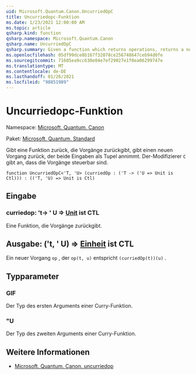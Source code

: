 ```yaml
---
uid: Microsoft.Quantum.Canon.UncurriedOpC
title: Uncurriedopc-Funktion
ms.date: 1/23/2021 12:00:00 AM
ms.topic: article
qsharp.kind: function
qsharp.namespace: Microsoft.Quantum.Canon
qsharp.name: UncurriedOpC
qsharp.summary: Given a function which returns operations, returns a new operation which takes both inputs as a tuple. The modifier `C` indicates that the operations are controllable.
ms.openlocfilehash: 05df99dce8b167f32078ce256748647ceb94d0fe
ms.sourcegitcommit: 71605ea9cc630e84e7ef29027e1f0ea06299747e
ms.translationtype: MT
ms.contentlocale: de-DE
ms.lasthandoff: 01/26/2021
ms.locfileid: "98851989"
---
```

# <a name="uncurriedopc-function"></a>Uncurriedopc-Funktion

Namespace: [Microsoft. Quantum. Canon](xref:Microsoft.Quantum.Canon)

Paket: [Microsoft. Quantum. Standard](https://nuget.org/packages/Microsoft.Quantum.Standard)


Gibt eine Funktion zurück, die Vorgänge zurückgibt, gibt einen neuen Vorgang zurück, der beide Eingaben als Tupel annimmt.
Der-Modifizierer `C` gibt an, dass die Vorgänge steuerbar sind.

```qsharp
function UncurriedOpC<'T, 'U> (curriedOp : ('T -> ('U => Unit is Ctl))) : (('T, 'U) => Unit is Ctl)
```


## <a name="input"></a>Eingabe

### <a name="curriedop--t---u--unit--is-ctl"></a>curriedop: 't-> ' U => [Unit](xref:microsoft.quantum.lang-ref.unit)  ist CTL

Eine Funktion, die Vorgänge zurückgibt.



## <a name="output--tu--unit--is-ctl"></a>Ausgabe: ('t, ' U) => [Einheit](xref:microsoft.quantum.lang-ref.unit)  ist CTL

Ein neuer Vorgang `op` , der `op(t, u)` entspricht `(curriedOp(t))(u)` .

## <a name="type-parameters"></a>Typparameter

### <a name="t"></a>GIF

Der Typ des ersten Arguments einer Curry-Funktion.
### <a name="u"></a>"U

Der Typ des zweiten Arguments einer Curry-Funktion.

## <a name="see-also"></a>Weitere Informationen

- [Microsoft. Quantum. Canon. uncurriedop](xref:Microsoft.Quantum.Canon.UncurriedOp)